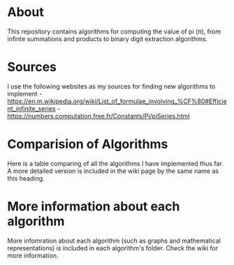 # About

This repository contains algorithms for computing the value of pi (π), from infinte summations and products to binary digit extraction algorithms.

# Sources

I use the following websites as my sources for finding new algorithms to implement
    - https://en.m.wikipedia.org/wiki/List_of_formulae_involving_%CF%80#Efficient_infinite_series
    - https://numbers.computation.free.fr/Constants/Pi/piSeries.html

# Comparision of Algorithms

Here is a table comparing of all the algorithms I have implemented thus far. A more detailed version is included in the wiki page by the same name as this heading.

# More information about each algorithm

More infomration about each algorithm (such as graphs and mathematical representations) is included in each algorithm's folder. Check the wiki for more information.